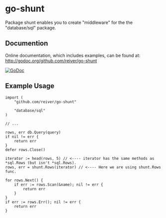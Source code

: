 # go-shunt

Package shunt enables you to create "middleware" for the the "database/sql" package.


## Documention

Online documentation, which includes examples, can be found at: http://godoc.org/github.com/reiver/go-shunt

[![GoDoc](https://godoc.org/github.com/reiver/go-shunt?status.svg)](https://godoc.org/github.com/reiver/go-shunt)


## Example Usage
```
import (
	"github.com/reiver/go-shunt"

	"database/sql"
)

// ...

rows, err db.Query(query)
if nil != err {
	return err
}
defer rows.Close()

iterator := head(rows, 5) // <---- iterator has the same methods as *sql.Rows (but isn't *sql.Rows).
rows, err = shunt.Rows(iterator) // <---- Here we are using shunt.Rows func.

for rows.Next() {
	if err := rows.Scan(&name); nil != err {
		return err
	}
}
if err := rows.Err(); nil != err {
	return err
}

```
